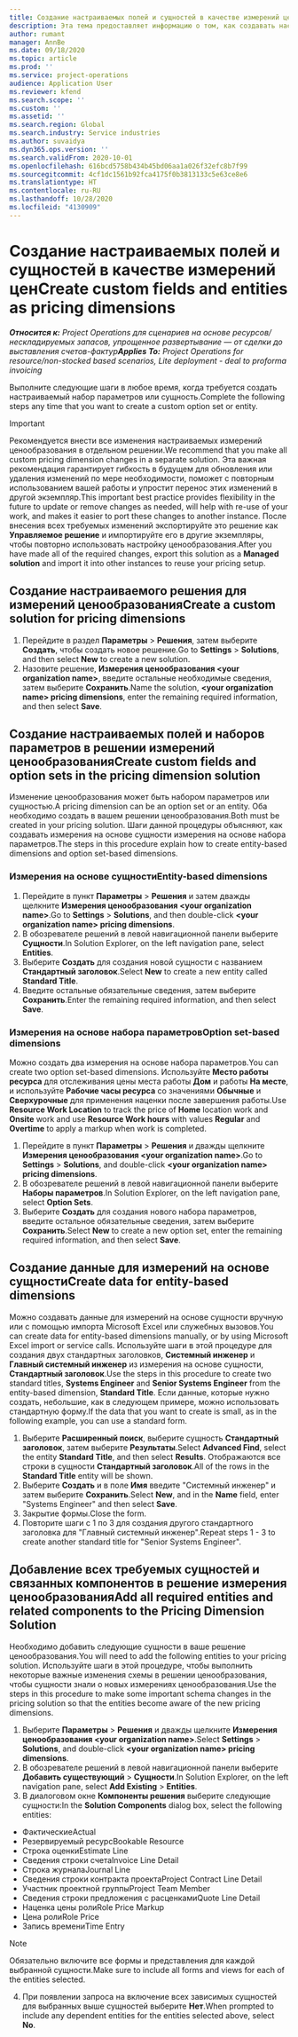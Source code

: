 ```yaml
---
title: Создание настраиваемых полей и сущностей в качестве измерений цен
description: Эта тема предоставляет информацию о том, как создавать настраиваемые наборы параметров или сущности.
author: rumant
manager: AnnBe
ms.date: 09/18/2020
ms.topic: article
ms.prod: ''
ms.service: project-operations
audience: Application User
ms.reviewer: kfend
ms.search.scope: ''
ms.custom: ''
ms.assetid: ''
ms.search.region: Global
ms.search.industry: Service industries
ms.author: suvaidya
ms.dyn365.ops.version: ''
ms.search.validFrom: 2020-10-01
ms.openlocfilehash: 616bcd5758b434b45bd06aa1a026f32efc8b7f99
ms.sourcegitcommit: 4cf1dc1561b92fca4175f0b3813133c5e63ce8e6
ms.translationtype: HT
ms.contentlocale: ru-RU
ms.lasthandoff: 10/28/2020
ms.locfileid: "4130909"
---
```

# <a name="create-custom-fields-and-entities-as-pricing-dimensions"></a><span data-ttu-id="62349-103">Создание настраиваемых полей и сущностей в качестве измерений цен</span><span class="sxs-lookup"><span data-stu-id="62349-103">Create custom fields and entities as pricing dimensions</span></span>

<span data-ttu-id="62349-104">_**Относится к:** Project Operations для сценариев на основе ресурсов/нескладируемых запасов, упрощенное развертывание — от сделки до выставления счетов-фактур_</span><span class="sxs-lookup"><span data-stu-id="62349-104">_**Applies To:** Project Operations for resource/non-stocked based scenarios, Lite deployment - deal to proforma invoicing_</span></span>

<span data-ttu-id="62349-105">Выполните следующие шаги в любое время, когда требуется создать настраиваемый набор параметров или сущность.</span><span class="sxs-lookup"><span data-stu-id="62349-105">Complete the following steps any time that you want to create a custom option set or entity.</span></span>

> [!IMPORTANT]
> <span data-ttu-id="62349-106">Рекомендуется внести все изменения настраиваемых измерений ценообразования в отдельном решении.</span><span class="sxs-lookup"><span data-stu-id="62349-106">We recommend that you make all custom pricing dimension changes in a separate solution.</span></span> <span data-ttu-id="62349-107">Эта важная рекомендация гарантирует гибкость в будущем для обновления или удаления изменений по мере необходимости, поможет с повторным использованием вашей работы и упростит перенос этих изменений в другой экземпляр.</span><span class="sxs-lookup"><span data-stu-id="62349-107">This important best practice provides flexibility in the future to update or remove changes as needed, will help with re-use of your work, and makes it easier to port these changes to another instance.</span></span> <span data-ttu-id="62349-108">После внесения всех требуемых изменений экспортируйте это решение как **Управляемое решение** и импортируйте его в другие экземпляры, чтобы повторно использовать настройку ценообразования.</span><span class="sxs-lookup"><span data-stu-id="62349-108">After you have made all of the required changes, export this solution as a **Managed solution** and import it into other instances to reuse your pricing setup.</span></span>


## <a name="create-a-custom-solution-for-pricing-dimensions"></a><span data-ttu-id="62349-109">Создание настраиваемого решения для измерений ценообразования</span><span class="sxs-lookup"><span data-stu-id="62349-109">Create a custom solution for pricing dimensions</span></span>
1. <span data-ttu-id="62349-110">Перейдите в раздел **Параметры** > **Решения**, затем выберите **Создать**, чтобы создать новое решение.</span><span class="sxs-lookup"><span data-stu-id="62349-110">Go to **Settings** > **Solutions**, and then select **New** to create a new solution.</span></span> 
2. <span data-ttu-id="62349-111">Назовите решение, **Измерения ценообразования \<your organization name>**, введите остальные необходимые сведения, затем выберите **Сохранить**.</span><span class="sxs-lookup"><span data-stu-id="62349-111">Name the solution, **\<your organization name> pricing dimensions**, enter the remaining required information, and then select **Save**.</span></span>
  
## <a name="create-custom-fields-and-option-sets-in-the-pricing-dimension-solution"></a><span data-ttu-id="62349-112">Создание настраиваемых полей и наборов параметров в решении измерений ценообразования</span><span class="sxs-lookup"><span data-stu-id="62349-112">Create custom fields and option sets in the pricing dimension solution</span></span>

<span data-ttu-id="62349-113">Изменение ценообразования может быть набором параметров или сущностью.</span><span class="sxs-lookup"><span data-stu-id="62349-113">A pricing dimension can be an option set or an entity.</span></span> <span data-ttu-id="62349-114">Оба необходимо создать в вашем решении ценообразования.</span><span class="sxs-lookup"><span data-stu-id="62349-114">Both must be created in your pricing solution.</span></span> <span data-ttu-id="62349-115">Шаги данной процедуры объясняют, как создавать измерения на основе сущности измерения на основе набора параметров.</span><span class="sxs-lookup"><span data-stu-id="62349-115">The steps in this procedure explain how to create entity-based dimensions and option set-based dimensions.</span></span>

### <a name="entity-based-dimensions"></a><span data-ttu-id="62349-116">Измерения на основе сущности</span><span class="sxs-lookup"><span data-stu-id="62349-116">Entity-based dimensions</span></span>

1. <span data-ttu-id="62349-117">Перейдите в пункт **Параметры** > **Решения** и затем дважды щелкните **Измерения ценообразования \<your organization name>**.</span><span class="sxs-lookup"><span data-stu-id="62349-117">Go to **Settings** > **Solutions**, and then double-click **\<your organization name> pricing dimensions**.</span></span>
2. <span data-ttu-id="62349-118">В обозревателе решений в левой навигационной панели выберите **Сущности**.</span><span class="sxs-lookup"><span data-stu-id="62349-118">In Solution Explorer, on the left navigation pane, select **Entities**.</span></span>
3. <span data-ttu-id="62349-119">Выберите **Создать** для создания новой сущности с названием **Стандартный заголовок**.</span><span class="sxs-lookup"><span data-stu-id="62349-119">Select **New** to create a new entity called **Standard Title**.</span></span> 
4. <span data-ttu-id="62349-120">Введите остальные обязательные сведения, затем выберите **Сохранить**.</span><span class="sxs-lookup"><span data-stu-id="62349-120">Enter the remaining required information, and then select **Save**.</span></span>


### <a name="option-set-based-dimensions"></a><span data-ttu-id="62349-121">Измерения на основе набора параметров</span><span class="sxs-lookup"><span data-stu-id="62349-121">Option set-based dimensions</span></span> 
<span data-ttu-id="62349-122">Можно создать два измерения на основе набора параметров.</span><span class="sxs-lookup"><span data-stu-id="62349-122">You can create two option set-based dimensions.</span></span> <span data-ttu-id="62349-123">Используйте **Место работы ресурса** для отслеживания цены места работы **Дом** и работы **На месте**, и используйте **Рабочие часы ресурса** со значениями **Обычные** и **Сверхурочные** для применения наценки после завершения работы.</span><span class="sxs-lookup"><span data-stu-id="62349-123">Use **Resource Work Location** to track the price of **Home** location work and **Onsite** work and use **Resource Work hours** with values **Regular** and **Overtime** to apply a markup when work is completed.</span></span>


1. <span data-ttu-id="62349-124">Перейдите в пункт **Параметры** > **Решения** и дважды щелкните **Измерения ценообразования \<your organization name>**.</span><span class="sxs-lookup"><span data-stu-id="62349-124">Go to **Settings** > **Solutions**, and double-click  **\<your organization name> pricing dimensions**.</span></span> 
2. <span data-ttu-id="62349-125">В обозревателе решений в левой навигационной панели выберите **Наборы параметров**.</span><span class="sxs-lookup"><span data-stu-id="62349-125">In Solution Explorer, on the left navigation pane, select  **Option Sets**.</span></span> 
3. <span data-ttu-id="62349-126">Выберите **Создать** для создания нового набора параметров, введите остальное обязательные сведения, затем выберите **Сохранить**.</span><span class="sxs-lookup"><span data-stu-id="62349-126">Select **New** to create a new option set, enter the remaining required information, and then select **Save**.</span></span>

## <a name="create-data-for-entity-based-dimensions"></a><span data-ttu-id="62349-127">Создание данные для измерений на основе сущности</span><span class="sxs-lookup"><span data-stu-id="62349-127">Create data for entity-based dimensions</span></span>

<span data-ttu-id="62349-128">Можно создавать данные для измерений на основе сущности вручную или с помощью импорта Microsoft Excel или служебных вызовов.</span><span class="sxs-lookup"><span data-stu-id="62349-128">You can create data for entity-based dimensions manually, or by using Microsoft Excel import or service calls.</span></span> <span data-ttu-id="62349-129">Используйте шаги в этой процедуре для создания двух стандартных заголовков, **Системный инженер** и **Главный системный инженер** из измерения на основе сущности, **Стандартный заголовок**.</span><span class="sxs-lookup"><span data-stu-id="62349-129">Use the steps in this procedure to create two standard titles, **Systems Engineer** and **Senior Systems Engineer** from the entity-based dimension, **Standard Title**.</span></span> <span data-ttu-id="62349-130">Если данные, которые нужно создать, небольшие, как в следующем примере, можно использовать стандартную форму.</span><span class="sxs-lookup"><span data-stu-id="62349-130">If the data that you want to create is small, as in the following example, you can use a standard form.</span></span>

1. <span data-ttu-id="62349-131">Выберите **Расширенный поиск**, выберите сущность **Стандартный заголовок**, затем выберите **Результаты**.</span><span class="sxs-lookup"><span data-stu-id="62349-131">Select **Advanced Find**, select the entity **Standard Title**, and then select **Results**.</span></span> <span data-ttu-id="62349-132">Отображаются все строки в сущности **Стандартный заголовок**.</span><span class="sxs-lookup"><span data-stu-id="62349-132">All of the rows in the **Standard Title** entity will be shown.</span></span>
2. <span data-ttu-id="62349-133">Выберите **Создать** и в поле **Имя** введите "Системный инженер" и затем выберите **Сохранить**.</span><span class="sxs-lookup"><span data-stu-id="62349-133">Select **New**, and in the **Name** field, enter "Systems Engineer" and then select **Save**.</span></span>
3. <span data-ttu-id="62349-134">Закрытие формы.</span><span class="sxs-lookup"><span data-stu-id="62349-134">Close the form.</span></span> 
4. <span data-ttu-id="62349-135">Повторите шаги с 1 по 3 для создания другого стандартного заголовка для "Главный системный инженер".</span><span class="sxs-lookup"><span data-stu-id="62349-135">Repeat steps 1 - 3 to create another standard title for "Senior Systems Engineer".</span></span>

## <a name="add-all-required-entities-and-related-components-to-the-pricing-dimension-solution"></a><span data-ttu-id="62349-136">Добавление всех требуемых сущностей и связанных компонентов в решение измерения ценообразования</span><span class="sxs-lookup"><span data-stu-id="62349-136">Add all required entities and related components to the Pricing Dimension Solution</span></span>
<span data-ttu-id="62349-137">Необходимо добавить следующие сущности в ваше решение ценообразования.</span><span class="sxs-lookup"><span data-stu-id="62349-137">You will need to add the following entities to your pricing solution.</span></span> <span data-ttu-id="62349-138">Используйте шаги в этой процедуре, чтобы выполнить некоторые важные изменения схемы в решении ценообразования, чтобы сущности знали о новых измерениях ценообразования.</span><span class="sxs-lookup"><span data-stu-id="62349-138">Use the steps in this procedure to make some important schema changes in the pricing solution so that the entities become aware of the new pricing dimensions.</span></span>

1. <span data-ttu-id="62349-139">Выберите **Параметры** > **Решения** и дважды щелкните **Измерения ценообразования \<your organization name>**.</span><span class="sxs-lookup"><span data-stu-id="62349-139">Select **Settings** > **Solutions**, and double-click **\<your organization name> pricing dimensions**.</span></span> 
2. <span data-ttu-id="62349-140">В обозревателе решений в левой навигационной панели выберите **Добавить существующий** > **Сущности**.</span><span class="sxs-lookup"><span data-stu-id="62349-140">In Solution Explorer, on the left navigation pane, select **Add Existing** > **Entities**.</span></span>
3. <span data-ttu-id="62349-141">В диалоговом окне **Компоненты решения** выберите следующие сущности:</span><span class="sxs-lookup"><span data-stu-id="62349-141">In the **Solution Components** dialog box, select the following entities:</span></span>

  - <span data-ttu-id="62349-142">Фактические</span><span class="sxs-lookup"><span data-stu-id="62349-142">Actual</span></span>
  - <span data-ttu-id="62349-143">Резервируемый ресурс</span><span class="sxs-lookup"><span data-stu-id="62349-143">Bookable Resource</span></span>
  - <span data-ttu-id="62349-144">Строка оценки</span><span class="sxs-lookup"><span data-stu-id="62349-144">Estimate Line</span></span>
  - <span data-ttu-id="62349-145">Сведения строки счета</span><span class="sxs-lookup"><span data-stu-id="62349-145">Invoice Line Detail</span></span>
  - <span data-ttu-id="62349-146">Строка журнала</span><span class="sxs-lookup"><span data-stu-id="62349-146">Journal Line</span></span>
  - <span data-ttu-id="62349-147">Сведения строки контракта проекта</span><span class="sxs-lookup"><span data-stu-id="62349-147">Project Contract Line Detail</span></span>
  - <span data-ttu-id="62349-148">Участник проектной группы</span><span class="sxs-lookup"><span data-stu-id="62349-148">Project Team Member</span></span>
  - <span data-ttu-id="62349-149">Сведения строки предложения с расценками</span><span class="sxs-lookup"><span data-stu-id="62349-149">Quote Line Detail</span></span>
  - <span data-ttu-id="62349-150">Наценка цены роли</span><span class="sxs-lookup"><span data-stu-id="62349-150">Role Price Markup</span></span>
  - <span data-ttu-id="62349-151">Цена роли</span><span class="sxs-lookup"><span data-stu-id="62349-151">Role Price</span></span> 
  - <span data-ttu-id="62349-152">Запись времени</span><span class="sxs-lookup"><span data-stu-id="62349-152">Time Entry</span></span> 


> [!NOTE]
> <span data-ttu-id="62349-153">Обязательно включите все формы и представления для каждой выбранной сущности.</span><span class="sxs-lookup"><span data-stu-id="62349-153">Make sure to include all forms and views for each of the entities selected.</span></span>

4. <span data-ttu-id="62349-154">При появлении запроса на включение всех зависимых сущностей для выбранных выше сущностей выберите **Нет**.</span><span class="sxs-lookup"><span data-stu-id="62349-154">When prompted to include any dependent entities for the entities selected above, select **No**.</span></span>

